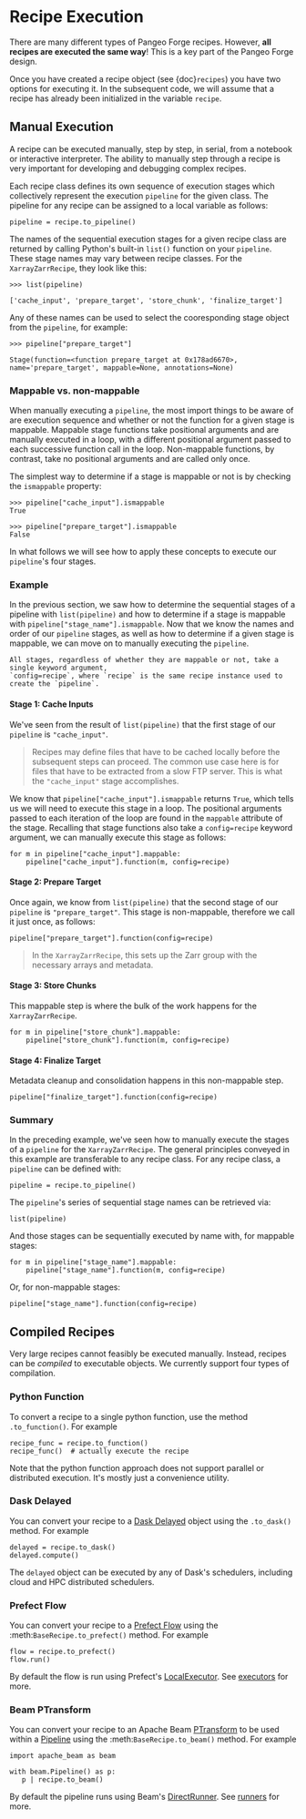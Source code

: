 # Recipe Execution

There are many different types of Pangeo Forge recipes.
However, **all recipes are executed the same way**!
This is a key part of the Pangeo Forge design.

Once you have created a recipe object (see {doc}`recipes`) you have two
options for executing it. In the subsequent code, we will assume that a
recipe has already been initialized in the variable `recipe`.

## Manual Execution

A recipe can be executed manually, step by step, in serial, from a notebook
or interactive interpreter. The ability to manually step through a recipe
is very important for developing and debugging complex recipes.

Each recipe class defines its own sequence of execution stages which
collectively represent the execution `pipeline` for the given class. The
pipeline for any recipe can be assigned to a local variable as follows:

```{code-block} python
pipeline = recipe.to_pipeline()
```

The names of the sequential execution stages for a given recipe class are
returned by calling Python's built-in `list()` function on your `pipeline`.
These stage names may vary between recipe classes. For the `XarrayZarrRecipe`,
they look like this:

```{code-block} python
>>> list(pipeline)

['cache_input', 'prepare_target', 'store_chunk', 'finalize_target']
```

Any of these names can be used to select the cooresponding stage object from the
`pipeline`, for example:

```{code-block} python
>>> pipeline["prepare_target"]

Stage(function=<function prepare_target at 0x178ad6670>, name='prepare_target', mappable=None, annotations=None)
```

### Mappable vs. non-mappable

When manually executing a `pipeline`, the most import things to be aware of are
execution sequence and whether or not the function for a given stage is mappable.
Mappable stage functions take positional arguments and are manually executed in a loop,
with a different positional argument passed to each successive function call in the loop.
Non-mappable functions, by contrast, take no positional arguments and are called only once.

The simplest way to determine if a stage is mappable or not is by checking the `ismappable` property:

```{code-block} python
>>> pipeline["cache_input"].ismappable
True

>>> pipeline["prepare_target"].ismappable
False
```

In what follows we will see how to apply these concepts to execute our `pipeline`'s four stages.

### Example

In the previous section, we saw how to determine the sequential stages of a pipeline with
`list(pipeline)` and how to determine if a stage is mappable with `pipeline["stage_name"].ismappable`.
Now that we know the names and order of our `pipeline` stages, as well as how to determine if
a given stage is mappable, we can move on to manually executing the `pipeline`.

```{note}
All stages, regardless of whether they are mappable or not, take a single keyword argument,
`config=recipe`, where `recipe` is the same recipe instance used to create the `pipeline`.
```

#### Stage 1: Cache Inputs

We've seen from the result of `list(pipeline)` that the first stage of our `pipeline` is `"cache_input"`.

> Recipes may define files that have to be cached locally before the subsequent
steps can proceed. The common use case here is for files that have to be
extracted from a slow FTP server. This is what the `"cache_input"` stage accomplishes.

We know that `pipeline["cache_input"].ismappable` returns `True`, which tells us we will
need to execute this stage in a loop. The positional arguments passed to each iteration of
the loop are found in the `mappable` attribute of the stage. Recalling that stage functions also take a `config=recipe` keyword argument, we can manually execute this stage as follows:

```{code-block} python
for m in pipeline["cache_input"].mappable:
    pipeline["cache_input"].function(m, config=recipe)
```


#### Stage 2: Prepare Target

Once again, we know from `list(pipeline)` that the second stage of our `pipeline` is `"prepare_target"`. This stage is non-mappable, therefore we call it just once, as follows:

```{code-block} python
pipeline["prepare_target"].function(config=recipe)
```

> In the `XarrayZarrRecipe`, this sets up the Zarr group with the necessary
arrays and metadata.

#### Stage 3: Store Chunks

This mappable step is where the bulk of the work happens for the `XarrayZarrRecipe`.

```{code-block} python
for m in pipeline["store_chunk"].mappable:
    pipeline["store_chunk"].function(m, config=recipe)
```

#### Stage 4: Finalize Target

Metadata cleanup and consolidation happens in this non-mappable step.

```{code-block} python
pipeline["finalize_target"].function(config=recipe)
```

### Summary

In the preceding example, we've seen how to manually execute the stages of a
`pipeline` for the `XarrayZarrRecipe`. The general principles conveyed in this example are
transferable to any recipe class. For any recipe class, a `pipeline` can be defined with:

```{code-block} python
pipeline = recipe.to_pipeline()
```

The `pipeline`'s series of sequential stage names can be retrieved via:

```{code-block} python
list(pipeline)
```

And those stages can be sequentially executed by name with, for mappable stages:

```{code-block} python
for m in pipeline["stage_name"].mappable:
    pipeline["stage_name"].function(m, config=recipe)
```

Or, for non-mappable stages:

```{code-block} python
pipeline["stage_name"].function(config=recipe)
```

## Compiled Recipes

Very large recipes cannot feasibly be executed manually.
Instead, recipes can be _compiled_ to executable objects.
We currently support four types of compilation.

### Python Function

To convert a recipe to a single python function, use the method `.to_function()`.
For example

```{code-block} python
recipe_func = recipe.to_function()
recipe_func()  # actually execute the recipe
```

Note that the python function approach does not support parallel or distributed execution.
It's mostly just a convenience utility.


### Dask Delayed

You can convert your recipe to a [Dask Delayed](https://docs.dask.org/en/latest/delayed.html)
object using the `.to_dask()` method. For example

```{code-block} python
delayed = recipe.to_dask()
delayed.compute()
```

The `delayed` object can be executed by any of Dask's schedulers, including
cloud and HPC distributed schedulers.

### Prefect Flow

You can convert your recipe to a [Prefect Flow](https://docs.prefect.io/core/concepts/flows.html) using
the :meth:`BaseRecipe.to_prefect()` method. For example

```{code-block} python
flow = recipe.to_prefect()
flow.run()
```

By default the flow is run using Prefect's [LocalExecutor](https://docs.prefect.io/orchestration/flow_config/executors.html#localexecutor). See [executors](https://docs.prefect.io/orchestration/flow_config/executors.html) for more.

### Beam PTransform

You can convert your recipe to an Apache Beam [PTransform](https://beam.apache.org/documentation/programming-guide/#transforms)
to be used within a [Pipeline](https://beam.apache.org/documentation/programming-guide/#creating-a-pipeline) using the
:meth:`BaseRecipe.to_beam()` method. For example

```{code-block} python
import apache_beam as beam

with beam.Pipeline() as p:
   p | recipe.to_beam()
```

By default the pipeline runs using Beam's [DirectRunner](https://beam.apache.org/documentation/runners/direct/).
See [runners](https://beam.apache.org/documentation/#runners) for more.
